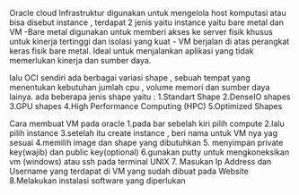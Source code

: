 Oracle cloud Infrastruktur digunakan untuk mengelola host komputasi atau bisa disebut instance , terdapat 2 jenis yaitu instance yaitu bare metal dan VM 
    -Bare metal digunakan untuk memberi akses ke server fisik khusus untuk kinerja tertinggi dan isolasi yang kuat
    - VM berjalan di atas perangkat keras fisik bare metal. Ideal untuk menjalankan 
    aplikasi yang tidak memerlukan kinerja dan sumber daya. 

lalu OCI sendiri ada berbagai variasi shape , sebuah tempat yang menentukan kebutuhan jumlah cpu , volume memori dan sumber daya lainya.
ada beberapa jenis shape yaitu :
    1.Standart Shape
    2.DenseIO shapes
    3.GPU shapes
    4.High Performance Computing (HPC)
    5.Optimized Shapes

Cara membuat VM pada oracle
1.pada bar sebelah kiri pilih compute
2.lalu pilih instance 
3.setelah itu create instance , beri nama untuk VM nya yag sesuai
4.memilih image dan shape yang dibutuhkan
5. menyimpan private key(wajib) dan public key(optional)
6.gunakan putty untuk mengkoneksikan vm (windows) atau ssh pada terminal UNIX 
7. Masukan Ip Address dan Username yang terdapat di VM yang sudah dibuat pada Website
8.Melakukan instalasi software yang diperlukan 